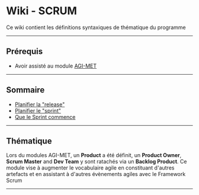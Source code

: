 # Wiki - SCRUM

Ce wiki contient les définitions syntaxiques de thématique du programme
___

## Prérequis

* Avoir assisté au module [AGI-MET](https://github.com/POEC-20-05/AGI-MET)

___

## Sommaire

* [Planifier la "release"](https://github.com/POEC-20-05/SCRUM/wiki/01)
* [Planifier le "sprint"](https://github.com/POEC-20-05/SCRUM/wiki/02)
* [Que le Sprint commence](https://github.com/POEC-20-05/SCRUM/wiki/03)

___

## Thématique

Lors du modules AGI-MET, un **Product** a été définit, un **Product Owner**, **Scrum Master** and **Dev Team** y sont ratachés via un **Backlog Product**. Ce module vise à augmenter le vocabulaire agile en constituant d'autres artefacts et en assistant à d'autres évènements agiles avec le Framework Scrum

___
